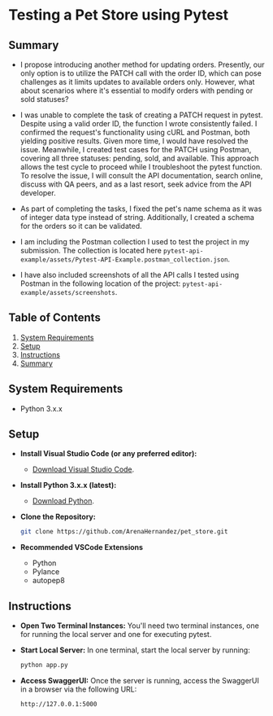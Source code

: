 # Testing a Pet Store using Pytest



## Summary
- I propose introducing another method for updating orders. Presently, our only option is to utilize the PATCH call with the order ID, which can pose challenges as it limits updates to available orders only. However, what about scenarios where it's essential to modify orders with pending or sold statuses?
  
- I was unable to complete the task of creating a PATCH request in pytest. Despite using a valid order ID, the function I wrote consistently failed. I confirmed the request's functionality using cURL and Postman, both yielding positive results. Given more time, I would have resolved the issue. Meanwhile, I created test cases for the PATCH using Postman, covering all three statuses: pending, sold, and available. This approach allows the test cycle to proceed while I troubleshoot the pytest function. To resolve the issue, I will consult the API documentation, search online, discuss with QA peers, and as a last resort, seek advice from the API developer.
  
- As part of completing the tasks, I fixed the pet's name schema as it was of integer data type instead of string. Additionally, I created a schema for the orders so it can be validated.
  
- I am including the Postman collection I used to test the project in my submission. The collection is located here `pytest-api-example/assets/Pytest-API-Example.postman_collection.json`.
  
- I have also included screenshots of all the API calls I tested using Postman in the following location of the project: `pytest-api-example/assets/screenshots`.



## Table of Contents
1. [System Requirements](#system-requirements)
2. [Setup](#setup)
3. [Instructions](#instructions)
4. [Summary](#Summary)

## System Requirements
- Python 3.x.x

## Setup
- **Install Visual Studio Code (or any preferred editor):**
   - [Download Visual Studio Code](https://code.visualstudio.com/download).
   
- **Install Python 3.x.x (latest):**
   - [Download Python](https://www.python.org/downloads/).

- **Clone the Repository:**
   ```bash
   git clone https://github.com/ArenaHernandez/pet_store.git

- **Recommended VSCode Extensions**
   - Python
   - Pylance
   - autopep8

## Instructions
- **Open Two Terminal Instances:**
  You'll need two terminal instances, one for running the local server and one for executing pytest.
  
- **Start Local Server:**
  In one terminal, start the local server by running:
  ```bash
  python app.py

- **Access SwaggerUI:**
Once the server is running, access the SwaggerUI in a browser via the following URL:
  ```bash
  http://127.0.0.1:5000
